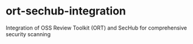 # ort-sechub-integration
Integration of OSS Review Toolkit (ORT) and SecHub for comprehensive security scanning

